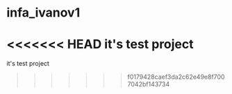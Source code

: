 # infa_ivanov1
<<<<<<< HEAD
it's test project
=======
it's test project
>>>>>>> f0179428caef3da2c62e49e8f7007042bf143734
